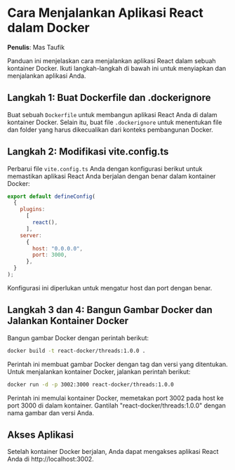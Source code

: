 # Cara Menjalankan Aplikasi React dalam Docker

**Penulis**: Mas Taufik

Panduan ini menjelaskan cara menjalankan aplikasi React dalam sebuah kontainer Docker. Ikuti langkah-langkah di bawah ini untuk menyiapkan dan menjalankan aplikasi Anda.

## Langkah 1: Buat Dockerfile dan .dockerignore

Buat sebuah `Dockerfile` untuk membangun aplikasi React Anda di dalam kontainer Docker. Selain itu, buat file `.dockerignore` untuk menentukan file dan folder yang harus dikecualikan dari konteks pembangunan Docker.

## Langkah 2: Modifikasi vite.config.ts

Perbarui file `vite.config.ts` Anda dengan konfigurasi berikut untuk memastikan aplikasi React Anda berjalan dengan benar dalam kontainer Docker:

```javascript
export default defineConfig(
  {
    plugins:
      [
        react(),
      ],
    server:
      {
        host: "0.0.0.0",
        port: 3000,
      },
  }
);
```

Konfigurasi ini diperlukan untuk mengatur host dan port dengan benar.

## Langkah 3 dan 4: Bangun Gambar Docker dan Jalankan Kontainer Docker

Bangun gambar Docker dengan perintah berikut:

```bash
docker build -t react-docker/threads:1.0.0 .
```

Perintah ini membuat gambar Docker dengan tag dan versi yang ditentukan. Untuk menjalankan kontainer Docker, jalankan perintah berikut:

```bash
docker run -d -p 3002:3000 react-docker/threads:1.0.0
```

Perintah ini memulai kontainer Docker, memetakan port 3002 pada host ke port 3000 di dalam kontainer. Gantilah "react-docker/threads:1.0.0" dengan nama gambar dan versi Anda.

## Akses Aplikasi

Setelah kontainer Docker berjalan, Anda dapat mengakses aplikasi React Anda di http://localhost:3002.
